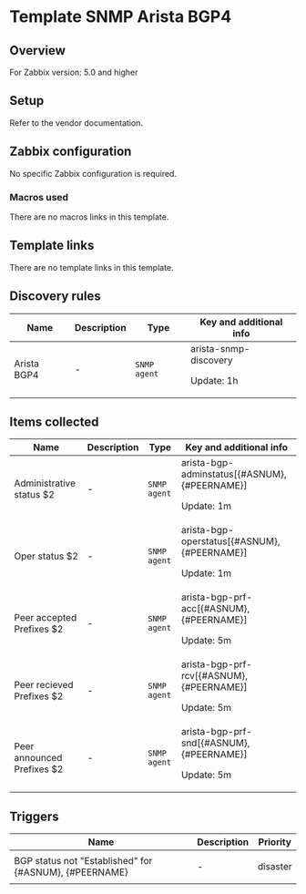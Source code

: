 # Template SNMP Arista BGP4

## Overview

For Zabbix version: 5.0 and higher

## Setup

Refer to the vendor documentation.

## Zabbix configuration

No specific Zabbix configuration is required.

### Macros used

There are no macros links in this template.

## Template links

There are no template links in this template.

## Discovery rules

|Name|Description|Type|Key and additional info|
|----|-----------|----|----|
|Arista BGP4|<p>-</p>|`SNMP agent`|arista-snmp-discovery<p>Update: 1h</p>|
## Items collected

|Name|Description|Type|Key and additional info|
|----|-----------|----|----|
|Administrative status $2|<p>-</p>|`SNMP agent`|arista-bgp-adminstatus[{#ASNUM}, {#PEERNAME}]<p>Update: 1m</p>|
|Oper status $2|<p>-</p>|`SNMP agent`|arista-bgp-operstatus[{#ASNUM}, {#PEERNAME}]<p>Update: 1m</p>|
|Peer accepted Prefixes $2|<p>-</p>|`SNMP agent`|arista-bgp-prf-acc[{#ASNUM}, {#PEERNAME}]<p>Update: 5m</p>|
|Peer recieved Prefixes $2|<p>-</p>|`SNMP agent`|arista-bgp-prf-rcv[{#ASNUM}, {#PEERNAME}]<p>Update: 5m</p>|
|Peer announced Prefixes $2|<p>-</p>|`SNMP agent`|arista-bgp-prf-snd[{#ASNUM}, {#PEERNAME}]<p>Update: 5m</p>|
## Triggers

|Name|Description|Priority|
|----|-----------|----|
|BGP status not "Established" for {#ASNUM}, {#PEERNAME}|<p>-</p>|disaster|
